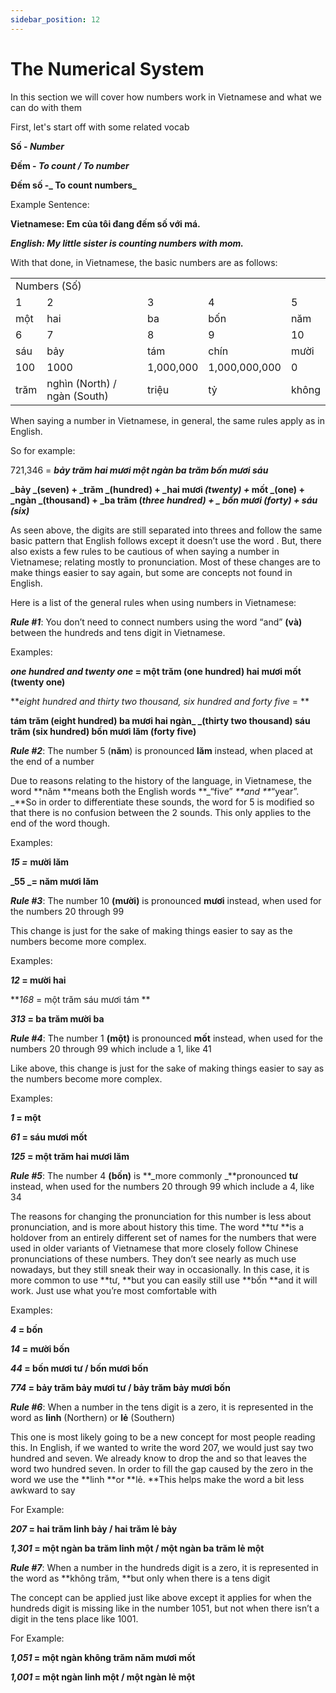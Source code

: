 ```yaml
---
sidebar_position: 12
---
```


# The Numerical System

In this section we will cover how numbers work in Vietnamese and what we can do with them 

First, let's start off with some related vocab

**Số - _Number_**

**Đếm - _To count / To number_**

**Đếm số -_ To count numbers_**

Example Sentence:

**Vietnamese: Em của tôi đang đếm số với má.**

**_English: My little sister is counting numbers with mom._**

With that done, in Vietnamese, the basic numbers are as follows:


<table>
  <tr>
   <td colspan="5" >Numbers (Số)
   </td>
  </tr>
  <tr>
   <td>1
   </td>
   <td>2
   </td>
   <td>3
   </td>
   <td>4
   </td>
   <td>5
   </td>
  </tr>
  <tr>
   <td>một
   </td>
   <td>hai
   </td>
   <td>ba
   </td>
   <td>bốn
   </td>
   <td>năm
   </td>
  </tr>
  <tr>
   <td>6
   </td>
   <td>7
   </td>
   <td>8
   </td>
   <td>9
   </td>
   <td>10
   </td>
  </tr>
  <tr>
   <td>sáu
   </td>
   <td>bảy
   </td>
   <td>tám
   </td>
   <td>chín
   </td>
   <td>mười
   </td>
  </tr>
  <tr>
   <td>100
   </td>
   <td>1000
   </td>
   <td>1,000,000
   </td>
   <td>1,000,000,000
   </td>
   <td>0
   </td>
  </tr>
  <tr>
   <td>trăm
   </td>
   <td>nghìn (North) / ngàn (South)
   </td>
   <td>triệu
   </td>
   <td>tỷ
   </td>
   <td>không 
   </td>
  </tr>
</table>


When saying a number in Vietnamese, in general, the same rules apply as in English.  

 

So for example:

 

721,346 = **_bảy trăm hai mươi một ngàn ba trăm bốn mươi sáu_**

**_bảy _(seven) + _trăm _(hundred) + _hai mươi _(twenty) +_ mốt _(one) + _ngàn _(thousand) + _ba trăm (_three hundred) + _ bốn mươi _(forty) +_ sáu (_six_)_**

As seen above, the digits are still separated into threes and follow the same basic pattern that English follows except it doesn’t use the word . But, there also exists a few rules to be cautious of when saying a number in Vietnamese; relating mostly to pronunciation. Most of these changes are to make things easier to say again, but some are concepts not found in English.

Here is a list of the general rules when using numbers in Vietnamese:

**_Rule #1_**: You don’t need to connect numbers using the word “and” **(và)** between the hundreds and tens digit in Vietnamese.

Examples:

**_one hundred and twenty one_ = một trăm (one hundred) hai mươi mốt (twenty one)**

**_eight hundred and thirty two thousand, six hundred and forty five_ = **

**tám trăm (eight hundred) ba mươi hai ngàn_ _(thirty two thousand) sáu trăm (six hundred) bốn mươi lăm (forty five)**

**_Rule #2_**: The number 5 (**năm**) is pronounced **lăm** instead, when placed at the end of a number

Due to reasons relating to the history of the language, in Vietnamese, the word **năm **means both the English words **_“five” _**and **_“year”. _**So in order to differentiate these sounds, the word for 5 is modified so that there is no confusion between the 2 sounds. This only applies to the end of the word though.

Examples:

**_15 =_**  **mười lăm**

**_55 _= năm mươi lăm**

**_Rule #3_**: The number 10 **(mười)** is pronounced **mươi** instead, when used for the numbers 20 through 99

This change is just for the sake of making things easier to say as the numbers become more complex. 

Examples:

**_12_ = mười hai**

**_168_ = một trăm sáu mươi tám **

**_313_ = ba trăm mười ba**

**_Rule #4_**: The number 1 **(một)** is pronounced **mốt** instead, when used for the numbers 20 through 99 which include a 1, like 41

Like above, this change is just for the sake of making things easier to say as the numbers become more complex.

Examples:

**_1_ = một**

**_61_ = sáu mươi mốt**

**_125_ = một trăm hai mươi lăm**

**_Rule #5_**: The number 4 **(bốn)** is **_more commonly _**pronounced **tư** instead, when used for the numbers 20 through 99 which include a 4, like 34

The reasons for changing the pronunciation for this number is less about pronunciation, and is more about history this time. The word **tư **is a holdover from an entirely different set of names for the numbers that were used in older variants of Vietnamese that more closely follow Chinese pronunciations of these numbers. They don’t see nearly as much use nowadays, but they still sneak their way in occasionally. In this case, it is more common to use **tư, **but you can easily still use **bốn **and it will work. Just use what you’re most comfortable with

Examples:

**_4_ = bốn**

**_14_ = mười bốn**

**_44_ = bốn mươi tư / bốn mươi bốn**

**_774_ = bảy trăm bảy mươi tư / bảy trăm bảy mươi bốn**

**_Rule #6_**: When a number in the tens digit is a zero, it is represented in the word as **linh** (Northern) or **lẻ** (Southern)

This one is most likely going to be a new concept for most people reading this. In English, if we wanted to write the word 207, we would just say two hundred and seven. We already know to drop the and so that leaves the word two hundred seven. In order to fill the gap caused by the zero in the word we use the **linh **or **lẻ. **This helps make the word a bit less awkward to say

For Example:

**_207_ = hai trăm linh bảy / hai trăm lẻ bảy**

**_1,301_ = một ngàn ba trăm linh một /  một ngàn ba trăm lẻ một**

**_Rule #7_**: When a number in the hundreds digit is a zero, it is represented in the word as **không trăm, **but only when there is a tens digit

The concept can be applied just like above except it applies for when the hundreds digit is missing like in the number 1051, but not when there isn’t a digit in the tens place like 1001.

For Example:

**_1,051_ = một ngàn không trăm năm mươi mốt**

**_1,001_ = một ngàn linh một / một ngàn lẻ một**
